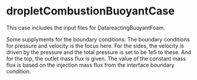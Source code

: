 # dropletCombustionBuoyantCase

This case includes the input files for DatareactingBuoyantFoam.

Some supplyments for the boundary conditions: The boundary conditions for pressure and velocity is the focus here. For the sides, the velocity is driven by the pressure and the total pressure is set to be 1e5 to these. And for the top, the outlet mass flux is given. The value of the constant mass flux is based on the injection mass flux from the interface boundary condition. 
